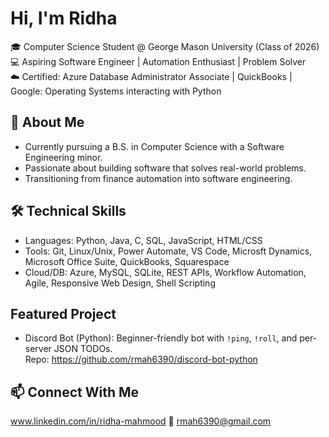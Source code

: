 # Hi, I'm Ridha 

🎓 Computer Science Student @ George Mason University (Class of 2026)  
💻 Aspiring Software Engineer | Automation Enthusiast | Problem Solver  
☁️ Certified: Azure Database Administrator Associate | QuickBooks | Google: Operating Systems interacting with Python


## 🚀 About Me
- Currently pursuing a B.S. in Computer Science with a Software Engineering minor.  
- Passionate about building software that solves real-world problems.  
- Transitioning from finance automation into software engineering.  


## 🛠️ Technical Skills
- Languages: Python, Java, C, SQL, JavaScript, HTML/CSS  
- Tools: Git, Linux/Unix, Power Automate, VS Code, Microsft Dynamics, Microsoft Office Suite, QuickBooks, Squarespace 
- Cloud/DB: Azure, MySQL, SQLite, REST APIs, Workflow Automation, Agile, Responsive Web Design, Shell Scripting


## Featured Project
- Discord Bot (Python): Beginner-friendly bot with `!ping`, `!roll`, and per-server JSON TODOs.  
  Repo: https://github.com/rmah6390/discord-bot-python


## 📫 Connect With Me
www.linkedin.com/in/ridha-mahmood
📧 rmah6390@gmail.com
